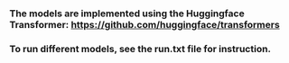 ### The models are implemented using the Huggingface Transformer: https://github.com/huggingface/transformers

### To run different models, see the run.txt file for instruction.

